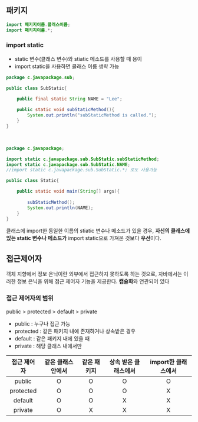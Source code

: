 ## 패키지

```java
import 패키지이름.클래스이름;
import 패키지이름.*;
```

### import static

  - static 변수(클래스 변수)와 stiatic 메소드를 사용할 때 용이
  - import static을 사용하면 클래스 이름 생략 가능

```java
package c.javapackage.sub;

public class SubStatic{

    public final static String NAME = "Lee";
    
    public static void subStaticMethod(){
        System.out.println("subStaticMethod is called.");
    }
}
```

<br>

```java
package c.javapackage;

import static c.javapackage.sub.SubStatic.subStaticMethod;
import static c.javapackage.sub.SubStatic.NAME;
//import static c.javapackage.sub.SubStatic.*; 로도 사용가능

public class Static{

    public static void main(String[] args){
    
        subStaticMethod();
        System.out.println(NAME);
    }
}
```

클래스에 import한 동일한 이름의 stiatic 변수나 메소드가 있을 경우, **자신의 클래스에 있는 static 변수나 메소드가** import static으로 가져온 것보다 **우선**이다. 
  
## 접근제어자

객체 지향에서 정보 은닉이란 외부에서 접근하지 못하도록 하는 것으로, 자바에서는 이러한 정보 은닉을 위해 접근 제어자 기능을 제공한다. **캡슐화**와 연관되어 있다

### 접근 제어자의 범위

public > protected > default > private

- public : 누구나 접근 가능 
- protected : 같은 패키지 내에 존재하거나 상속받은 경우 
- default : 같은 패키지 내에 있을 때
- private : 해당 클래스 내에서만

| 접근 제어자 | 같은 클래스 안에서 | 같은 패키지 | 상속 받은 클래스에서 | import한 클래스에서 |
| :---------: | :----------------: | :---------: | :------------------: | :-----------------: |
|   public    |         O          |      O      |          O           |          O          |
|  protected  |         O          |      O      |          O           |          X          |
|   default   |         O          |      O      |          X           |          X          |
|   private   |         O          |      X      |          X           |          X          |
